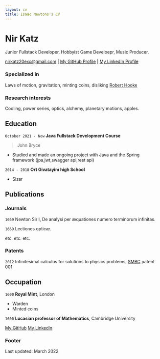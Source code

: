 ```yaml
---
layout: cv
title: Isaac Newtons's CV
---
```

# Nir Katz
Junior Fullstack Developer, Hobbyist Game Develoepr, Music Producer.

<div id="webaddress">
<a href="nirkatz20exc@gmail.com">nirkatz20exc@gmail.com</a>
  | <a href="https://github.com/tamboor">My GitHub Profile</a> | <a href="https://www.linkedin.com/in/nir-katz-0ab3891b9/">My LinkedIn Profile</a>
</div>


<!-- ## Currently

Standing on the shoulders of giants -->

### Specialized in

Laws of motion, gravitation, minting coins, disliking [Robert Hooke](http://en.wikipedia.org/wiki/Robert_Hooke)


### Research interests

Cooling, power series, optics, alchemy, planetary motions, apples.


## Education

`October 2021 - Now`
__Java Fullstack Development Course__
> John Bryce
- Studied and made an ongoing project with Java and the Spring framework (jpa,jwt,swagger api,rest api)


`2014 - 2018`
__Ort Givatayim high School__


- Sizar

## Publications

<!-- A list is also available [online](http://scholar.google.co.uk/citations?user=LTOTl0YAAAAJ) -->

### Journals

`1669`
Newton Sir I, De analysi per æquationes numero terminorum infinitas. 

`1669`
Lectiones opticæ.

etc. etc. etc.

### Patents

`2012`
Infinitesimal calculus for solutions to physics problems, [SMBC](http://www.techdirt.com/articles/20121011/09312820678/if-patents-had-been-around-time-newton.shtml) patent 001


## Occupation

`1600`
__Royal Mint__, London

- Warden
- Minted coins

`1600`
__Lucasian professor of Mathematics__, Cambridge University

[My GitHub]()
[My LinkedIn]()


### Footer

Last updated: March 2022


